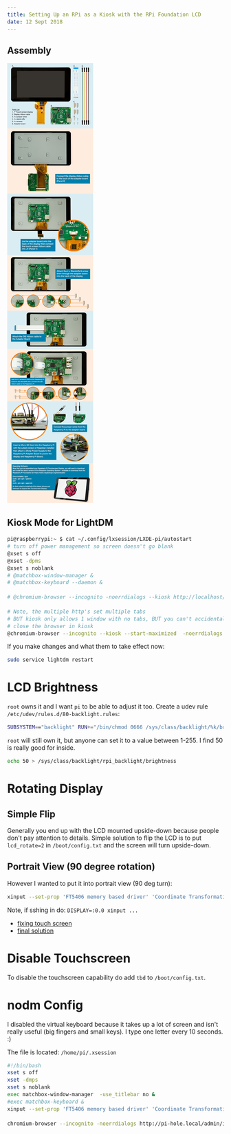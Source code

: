 ```yaml
---
title: Setting Up an RPi as a Kiosk with the RPi Foundation LCD
date: 12 Sept 2018
---
```


## Assembly

![](pics/lcd-assembly.jpg)

## Kiosk Mode for LightDM

```bash
pi@raspberrypi:~ $ cat ~/.config/lxsession/LXDE-pi/autostart
# turn off power management so screen doesn't go blank
@xset s off
@xset -dpms
@xset s noblank
# @matchbox-window-manager &
# @matchbox-keyboard --daemon &

# @chromium-browser --incognito -noerrdialogs --kiosk http://localhost/

# Note, the multiple http's set multiple tabs
# BUT kiosk only allows 1 window with no tabs, BUT you can't accidentally
# close the browser in kiosk
@chromium-browser --incognito --kiosk --start-maximized  -noerrdialogs http://pi-hole.local/admin/index.php http://plex.local:8080
```

If you make changes and what them to take effect now:

```bash
sudo service lightdm restart
```

# LCD Brightness

`root` owns it and I want `pi` to be able to adjust it too. Create a udev rule
`/etc/udev/rules.d/80-backlight.rules`:

```bash
SUBSYSTEM=="backlight" RUN+="/bin/chmod 0666 /sys/class/backlight/%k/brightness /sys/class/backlight/%k/bl_power"
```

`root` will still own it, but anyone can set it to a value between 1-255. I find
50 is really good for inside.

```bash
echo 50 > /sys/class/backlight/rpi_backlight/brightness
```

# Rotating Display

## Simple Flip

Generally you end up with the LCD mounted upside-down because people don't
pay attention to details. Simple solution to flip the LCD is to
put `lcd_rotate=2` in `/boot/config.txt` and the screen will turn upside-down.

## Portrait View (90 degree rotation)

However I wanted to put it into portrait view (90 deg turn):

```bash
xinput --set-prop 'FT5406 memory based driver' 'Coordinate Transformation Matrix' 0 1 0 -1 0 1 0 0 1
```

Note, if sshing in do: `DISPLAY=:0.0 xinput ...`

- [fixing touch screen](https://www.raspberrypi.org/forums/viewtopic.php?f=108&t=120793)
- [final solution](https://www.raspberrypi.org/forums/viewtopic.php?t=172025)

# Disable Touchscreen

To disable the touchscreen capability do add `tbd` to `/boot/config.txt`.

# nodm Config

I disabled the virtual keyboard because it takes up a lot of screen and isn't
really useful (big fingers and small keys). I type one letter every 10 seconds. :)

The file is located: `/home/pi/.xsession`

```bash
#!/bin/bash
xset s off
xset -dmps
xset s noblank
exec matchbox-window-manager  -use_titlebar no &
#exec matchbox-keyboard &
xinput --set-prop 'FT5406 memory based driver' 'Coordinate Transformation Matrix' 0 1 0 -1 0 1 0 0 1

chromium-browser --incognito -noerrdialogs http://pi-hole.local/admin/index.php http://localhost:8080
```
